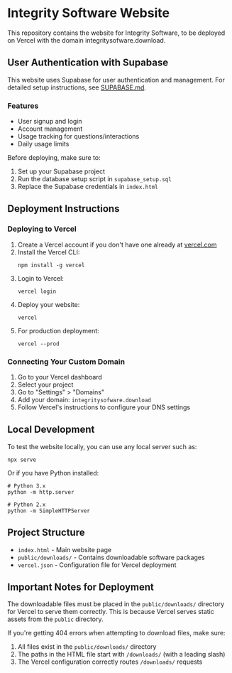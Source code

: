 # Integrity Software Website

This repository contains the website for Integrity Software, to be deployed on Vercel with the domain integritysofware.download.

## User Authentication with Supabase

This website uses Supabase for user authentication and management. For detailed setup instructions, see [SUPABASE.md](SUPABASE.md).

### Features
- User signup and login
- Account management
- Usage tracking for questions/interactions
- Daily usage limits

Before deploying, make sure to:
1. Set up your Supabase project
2. Run the database setup script in `supabase_setup.sql`
3. Replace the Supabase credentials in `index.html`

## Deployment Instructions

### Deploying to Vercel

1. Create a Vercel account if you don't have one already at [vercel.com](https://vercel.com)
2. Install the Vercel CLI:
   ```
   npm install -g vercel
   ```
3. Login to Vercel:
   ```
   vercel login
   ```
4. Deploy your website:
   ```
   vercel
   ```
5. For production deployment:
   ```
   vercel --prod
   ```

### Connecting Your Custom Domain

1. Go to your Vercel dashboard
2. Select your project
3. Go to "Settings" > "Domains"
4. Add your domain: `integritysofware.download`
5. Follow Vercel's instructions to configure your DNS settings

## Local Development

To test the website locally, you can use any local server such as:

```
npx serve
```

Or if you have Python installed:

```
# Python 3.x
python -m http.server

# Python 2.x
python -m SimpleHTTPServer
```

## Project Structure

- `index.html` - Main website page
- `public/downloads/` - Contains downloadable software packages
- `vercel.json` - Configuration file for Vercel deployment

## Important Notes for Deployment

The downloadable files must be placed in the `public/downloads/` directory for Vercel to serve them correctly. This is because Vercel serves static assets from the `public` directory.

If you're getting 404 errors when attempting to download files, make sure:
1. All files exist in the `public/downloads/` directory
2. The paths in the HTML file start with `/downloads/` (with a leading slash)
3. The Vercel configuration correctly routes `/downloads/` requests 